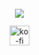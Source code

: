 <p align="center">
  <img src="https://raw.githubusercontent.com/robiot/robiot/main/jump.gif" />
</p>

<p align="center">
  <a href="https://ko-fi.com/robiot" target="_blank">
    <img height="36" style="border:0px;height:36px;" src="https://cdn.ko-fi.com/cdn/kofi3.png?v=3" border='0' alt='ko-fi' />
  </a>
</p>

<!-- A little easter egg hehe -->
<picture>
  <source media="(prefers-color-scheme: dark)" srcset="[https://user-images.githubusercontent.com/25423296/163456776-7f95b81a-f1ed-45f7-b7ab-8fa810d529fa.png](https://user-images.githubusercontent.com/68228472/169702164-57b9ded1-dc28-4142-94cc-30dbf8bc46eb.png)">
</picture>
